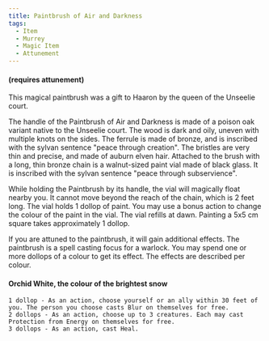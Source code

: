 ```yaml
---
title: Paintbrush of Air and Darkness
tags:
  - Item
  - Murrey
  - Magic Item
  - Attunement
---
```


#### (requires attunement)

This magical paintbrush was a gift to Haaron by the queen of the Unseelie court.

The handle of the Paintbrush of Air and Darkness is made of a poison oak variant native to the Unseelie court. The wood is dark and oily, uneven with multiple knots on the sides. The ferrule is made of bronze, and is inscribed with the sylvan sentence "peace through creation". The bristles are very thin and precise, and made of auburn elven hair. Attached to the brush with a long, thin bronze chain is a walnut-sized paint vial made of black glass. It is inscribed with the sylvan sentence "peace through subservience".

While holding the Paintbrush by its handle, the vial will magically float nearby you. It cannot move beyond the reach of the chain, which is 2 feet long. The vial holds 1 dollop of paint. You may use a bonus action to change the colour of the paint in the vial. The vial refills at dawn. Painting a 5x5 cm square takes approximately 1 dollop.

If you are attuned to the paintbrush, it will gain additional effects. The paintbrush is a spell casting focus for a warlock. You may spend one or more dollops of a colour to get its effect. The effects are described per colour.

#### Orchid White, the colour of the brightest snow

    1 dollop - As an action, choose yourself or an ally within 30 feet of you. The person you choose casts Blur on themselves for free.
    2 dollops - As an action, choose up to 3 creatures. Each may cast Protection from Energy on themselves for free.
    3 dollops - As an action, cast Heal.
